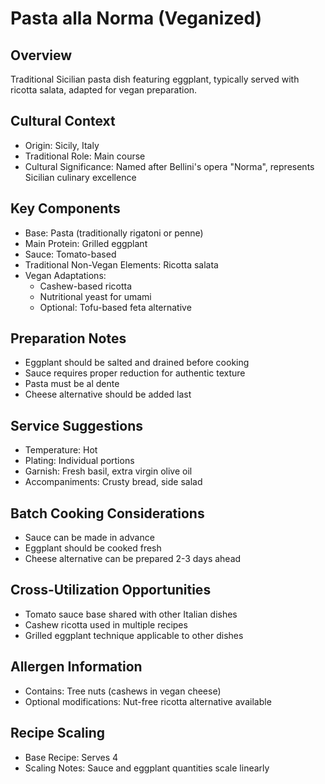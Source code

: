 # Pasta alla Norma (Veganized)

## Overview
Traditional Sicilian pasta dish featuring eggplant, typically served with ricotta salata, adapted for vegan preparation.

## Cultural Context
- Origin: Sicily, Italy
- Traditional Role: Main course
- Cultural Significance: Named after Bellini's opera "Norma", represents Sicilian culinary excellence

## Key Components
- Base: Pasta (traditionally rigatoni or penne)
- Main Protein: Grilled eggplant
- Sauce: Tomato-based
- Traditional Non-Vegan Elements: Ricotta salata
- Vegan Adaptations: 
  - Cashew-based ricotta
  - Nutritional yeast for umami
  - Optional: Tofu-based feta alternative

## Preparation Notes
- Eggplant should be salted and drained before cooking
- Sauce requires proper reduction for authentic texture
- Pasta must be al dente
- Cheese alternative should be added last

## Service Suggestions
- Temperature: Hot
- Plating: Individual portions
- Garnish: Fresh basil, extra virgin olive oil
- Accompaniments: Crusty bread, side salad

## Batch Cooking Considerations
- Sauce can be made in advance
- Eggplant should be cooked fresh
- Cheese alternative can be prepared 2-3 days ahead

## Cross-Utilization Opportunities
- Tomato sauce base shared with other Italian dishes
- Cashew ricotta used in multiple recipes
- Grilled eggplant technique applicable to other dishes

## Allergen Information
- Contains: Tree nuts (cashews in vegan cheese)
- Optional modifications: Nut-free ricotta alternative available

## Recipe Scaling
- Base Recipe: Serves 4
- Scaling Notes: Sauce and eggplant quantities scale linearly 